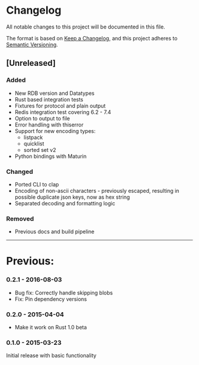 # Changelog

All notable changes to this project will be documented in this file.

The format is based on [Keep a Changelog](https://keepachangelog.com/en/1.1.0/),
and this project adheres to [Semantic Versioning](https://semver.org/spec/v2.0.0.html).

## [Unreleased]

### Added
 - New RDB version and Datatypes
 - Rust based integration tests
 - Fixtures for protocol and plain output
 - Redis integration test covering 6.2 - 7.4
 - Option to output to file
 - Error handling with thiserror
 - Support for new encoding types:
    - listpack
    - quicklist
    - sorted set v2
 - Python bindings with Maturin

### Changed
 - Ported CLI to clap
 - Encoding of non-ascii characters - previously escaped, resulting in possible duplicate json keys, now as hex string
 - Separated decoding and formatting logic

### Removed
 - Previous docs and build pipeline


---
# Previous:

### 0.2.1 - 2016-08-03

* Bug fix: Correctly handle skipping blobs
* Fix: Pin dependency versions

### 0.2.0 - 2015-04-04

* Make it work on Rust 1.0 beta

### 0.1.0 - 2015-03-23

Initial release with basic functionality
